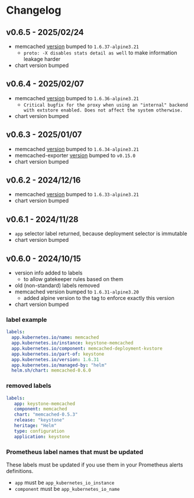 # Changelog

## v0.6.5 - 2025/02/24

* memcached [version](https://github.com/memcached/memcached/wiki/ReleaseNotes1637) bumped to `1.6.37-alpine3.21`
  * `proto: -X disables stats detail as well` to make information leakage harder
* chart version bumped

## v0.6.4 - 2025/02/07

* memcached [version](https://github.com/memcached/memcached/wiki/ReleaseNotes1636) bumped to `1.6.36-alpine3.21`
  * `Critical bugfix for the proxy when using an "internal" backend with extstore enabled. Does not affect the system otherwise.`
* chart version bumped

## v0.6.3 - 2025/01/07

* memcached [version](https://github.com/memcached/memcached/wiki/ReleaseNotes1634) bumped to `1.6.34-alpine3.21`
* memcached-exporter [version](https://github.com/prometheus/memcached_exporter/releases/tag/v0.15.0) bumped to `v0.15.0`
* chart version bumped

## v0.6.2 - 2024/12/16

* memcached [version](https://github.com/memcached/memcached/wiki/ReleaseNotes1633) bumped to `1.6.33-alpine3.21`
* chart version bumped

## v0.6.1 - 2024/11/28
* `app` selector label returned, because deployment selector is immutable
* chart version bumped

## v0.6.0 - 2024/10/15
* version info added to labels
  * to allow gatekeeper rules based on them
* old (non-standard) labels removed
* memcached version bumped to `1.6.31-alpine3.20`
  * added alpine version to the tag to enforce exactly this version
* chart version bumped

### label example
```yaml
labels:
  app.kubernetes.io/name: memcached
  app.kubernetes.io/instance: keystone-memcached
  app.kubernetes.io/component: memcached-deployment-kvstore
  app.kubernetes.io/part-of: keystone
  app.kubernetes.io/version: 1.6.31
  app.kubernetes.io/managed-by: "helm"
  helm.sh/chart: memcached-0.6.0
```
### removed labels
```yaml
labels:
   app: keystone-memcached
   component: memcached
   chart: "memcached-0.5.3"
   release: "keystone"
   heritage: "Helm"
   type: configuration
   application: keystone
```
### Prometheus label names that must be updated
These labels must be updated if you use them in your Prometheus alerts definitions.
- `app` must be `app_kubernetes_io_instance`
- `component` must be `app_kubernetes_io_name`
